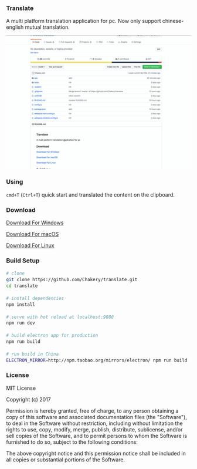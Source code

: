 ### Translate

A multi platform translation application for pc. Now only support chinese-english mutual translation.

![translate](https://github.com/Chakery/translate/blob/master/Screenshots.gif)

### Using
`cmd+T` (`Ctrl+T`) quick start and translated the content on the clipboard.

### Download

[Download For Windows](https://github.com/Chakery/translate/releases/download/v0.0.1-beta.3/Translate.windows.exe.zip)

[Download For macOS](https://github.com/Chakery/translate/releases/download/v0.0.1-beta.3/Translate.app.zip)

[Download For Linux](https://github.com/Chakery/translate/releases/download/v0.0.1-beta.3/Translate.linux.zip)

### Build Setup

``` bash
# clone
git clone https://github.com/Chakery/translate.git
cd translate

# install dependencies
npm install

# serve with hot reload at localhost:9080
npm run dev

# build electron app for production
npm run build

# run build in China
ELECTRON_MIRROR=http://npm.taobao.org/mirrors/electron/ npm run build
```


### License
MIT License

Copyright (c) 2017 

Permission is hereby granted, free of charge, to any person obtaining a copy
of this software and associated documentation files (the "Software"), to deal
in the Software without restriction, including without limitation the rights
to use, copy, modify, merge, publish, distribute, sublicense, and/or sell
copies of the Software, and to permit persons to whom the Software is
furnished to do so, subject to the following conditions:

The above copyright notice and this permission notice shall be included in all
copies or substantial portions of the Software.
